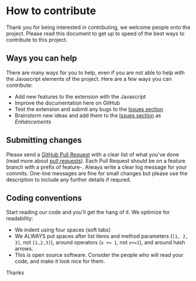 # How to contribute

Thank you for being interested in contributing, we welcome people onto the project. Please read this document to get up to speed of the best ways to contribute to this project.

## Ways you can help
There are many ways for you to help, even if you are not able to help with the Javascript elements of the project. Here are a few ways you can contribute:
- Add new features to the extension with the Javascript 
- Improve the documentation here on GitHub
- Test the extension and submit any bugs to the [Issues section](https://github.com/JohnAkerman/TabStats/issues)
- Brainstorm new ideas and add them to the [Issues section](https://github.com/JohnAkerman/TabStats/labels/enhancement) as *Enhancements*

## Submitting changes

Please send a [GitHub Pull Request](https://github.com/JohnAkerman/TabStats/pull/new/master) with a clear list of what you've done (read more about [pull requests](https://help.github.com/articles/about-pull-requests/)). Each Pull Request should be on a feature branch with a prefix of feature-<featurename>. 
Always write a clear log message for your commits. One-line messages are fine for small changes but please use the description to include any further details if requred.

## Coding conventions

Start reading our code and you'll get the hang of it. We optimize for readability:
  * We indent using four spaces (soft tabs)
  * We ALWAYS put spaces after list items and method parameters (`[1, 2, 3]`, not `[1,2,3]`), around operators (`x += 1`, not `x+=1`), and around hash arrows.
  * This is open source software. Consider the people who will read your code, and make it look nice for them.

Thanks
